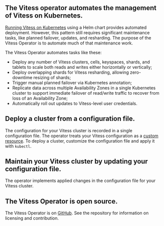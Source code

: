 ## The Vitess operator automates the management of Vitess on Kubernetes.

[Running Vitess on Kubernetes](https://vitess.io/docs/get-started/kubernetes/) using a Helm chart provides automated deployment. However, this pattern still requires significant maintenance tasks, like planned failover, updates, and resharding. The purpose of the Vitess Operator is to automate much of that maintenance work.

The Vitess Operator automates tasks like these:

- Deploy any number of Vitess clusters, cells, keyspaces, shards, and tablets to scale both reads and writes either horizontally or vertically;
- Deploy overlapping shards for Vitess resharding, allowing zero-downtime resizing of shards;
- Trigger manual planned failover via Kubernetes annotation;
- Replicate data across multiple Availability Zones in a single Kubernetes cluster to support immediate failover of read/write traffic to recover from loss of an Availability Zone;
- Automatically roll out updates to Vitess-level user credentials.

## Deploy a cluster from a configuration file.

The configuration for your Vitess cluster is recorded in a single configuration file. The operator treats your Vitess configuration as a [custom resource](https://kubernetes.io/docs/concepts/extend-kubernetes/api-extension/custom-resources/). To deploy a cluster, customize the configuration file and apply it with `kubectl`.

## Maintain your Vitess cluster by updating your configuration file.

The operator implements applied changes in the configuration file for your Vitess cluster.

## The Vitess Operator is open source.

The Vitess Operator is on [GitHub](https://github.com/planetscale/vitess-operator). See the repository for information on licensing and contribution.
